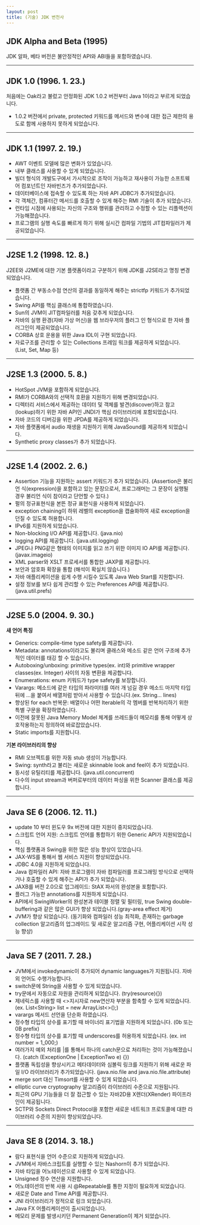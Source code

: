 ```yaml
---
layout: post
title: (기술) JDK 변천사
---
```


JDK Alpha and Beta (1995)
---

JDK 알파, 베타 버전은 불안정적인 API와 ABI들을 포함하였습니다.

 ---

JDK 1.0 (1996. 1. 23.)
---

처음에는 Oak라고 불렀고 안정화된 JDK 1.0.2 버전부터 Java 1이라고 부르게 되었습니다.

- 1.0.2 버전에서 private, protected 키워드를 메서드와 변수에 대한 접근 제한의 용도로 함께 사용하지 못하게 되었습니다.

 ---

JDK 1.1 (1997. 2. 19.)
---

- AWT 이벤트 모델에 많은 변화가 있었습니다.
- 내부 클래스를 사용할 수 있게 되었습니다.
- 빌더 형식의 개발도구에서 가시적으로 조작이 가능하고 재사용이 가능한 소프트웨어 컴포넌트인 자바빈즈가 추가되었습니다.
- 데이터베이스에 접속할 수 있도록 하는 자바 API JDBC가 추가되었습니다.
- 각 객체간, 컴퓨터간 메서드를 호출할 수 있게 해주는 RMI 기술이 추가 되었습니다. 
- 런타임 시점에 사용되는 자신의 구조와 행위를 관리하고 수정할 수 있는 리플렉션이 가능해졌습니다.
- 프로그램의 실행 속도를 빠르게 하기 위해 실시간 컴파일 기법의 JIT컴파일러가 제공되었습니다.

 ---

J2SE 1.2 (1998. 12. 8.)
---

J2EE와 J2ME에 대한 기본 플랫폼이라고 구분하기 위해 JDK를 J2SE라고 명칭 변경되었습니다.

- 플랫폼 간 부동소수점 연산의 결과를 동일하게 해주는 strictfp 키워드가 추가되었습니다.
- Swing API를 핵심 클래스에 통합하였습니다.
- Sun의 JVM이 JIT컴파일러를 처음 갖추게 되었습니다.
- 자바의 실행 환경(자바 가상 머신)을 웹 브라우저의 플러그 인 형식으로 한 자바 플러그인이 제공되었습니다.
- CORBA 상호 운용을 위한 Java IDL이 구현 되었습니다.
- 자료구조를 관리할 수 있는 Collections 프레임 워크를 제공하게 되었습니다. (List, Set, Map 등)

 ---

J2SE 1.3 (2000. 5. 8.)
---

- HotSpot JVM을 포함하게 되었습니다.
- RMI가 CORBA와의 선택적 호환을 지원하기 위해 변경되었습니다.
-  디렉터리 서비스에서 제공하는 데이터 및 객체를 발견(discover)하고 참고(lookup)하기 위한 자바 API인 JNDI가 핵심 라이브러리에 포함되었습니다.
- 자바 코드의 디버깅을 위한 JPDA를 제공하게 되었습니다.
- 자바 플랫폼에서 audio 재생을 지원하기 위해 JavaSound를 제공하게 되었습니다.
- Synthetic proxy classes가 추가 되었습니다.

 ---

J2SE 1.4 (2002. 2. 6.)
---

- Assertion 기능을 지원하는 assert 키워드가 추가 되었습니다. (Assertion은 불리언 식(expression)을 포함하고 있는 문장으로서, 프로그래머는 그 문장이 실행될 경우 불리언 식이 참이라고 단언할 수 있다.)
- 펄의 정규표현식을 본뜬 정규 표현식을 사용하게 되었습니다.
- exception chaining이 하위 레벨의 exception을 캡슐화하여 새로 exception을 던질 수 있도록 허용합니다.
- IPv6를 지원하게 되었습니다.
- Non-blocking I/O API를 제공합니다. (java.nio)
- logging API를 제공합니다. (java.util.logging)
- JPEG나 PNG같은 형태의 이미지를 읽고 쓰기 위한 이미지 IO API를 제공합니다. (javax.imageio)
- XML parser와 XSLT 프로세서를 통합한 JAXP를 제공합니다.
- 보안과 암호화 확장을 통합 (해석이 확실치 않습니다.)
- 자바 애플리케이션을 쉽게 수행 시킬수 있도록 Java Web Start를 지원합니다.
- 설정 정보를 보다 쉽게 관리할 수 있는 Preferences API를 제공합니다. (java.util.prefs)

 ---

J2SE 5.0 (2004. 9. 30.)
---

<strong> 새 언어 특징</strong>

- Generics: compile-time type safety를 제공합니다.
- Metadata: annotations이라고도 불리며 클래스와 메소드 같은 언어 구조에 추가적인 데이터를 태깅 할 수 있습니다.
- Autoboxing/unboxing: primitive types(ex. int)와 primitive wrapper classes(ex. Integer) 사이의 자동 변환을 제공합니다.
- Enumerations: enum 키워드가 type safety를 보장합니다.
- Varargs: 메소드에 같은 타입의 파라미터를 여러 개 넘길 경우 메소드 마지막 타입 뒤에 ...을 붙여서 배열처럼 받아서 사용할 수 있습니다.(ex. String... lines)
- 향상된 for each 반복문: 배열이나 어떤 Iterable의 각 멤버를 반복처리하기 위한 특별 구문을 확장하였습니다.
- 이전에 잘못된 Java Memory Model 체계를 쓰레드들이 메모리를 통해 어떻게 상호작용하는지 정의하여 바로잡았습니다.
- Static imports를 지원합니다.

<strong> 기본 라이브러리의 향상</strong>

- RMI 오브젝트를 위한 자동 stub 생성이 가능합니다.
- Swing: synth라고 불리는 새로운 skinnable look and feel이 추가 되었습니다.
- 동시성 유틸리티를 제공합니다. (java.util.concurrent)
- 다수의 input stream과 버퍼로부터의 데이터 파싱을 위한 Scanner 클래스를 제공합니다.

 ---

Java SE 6 (2006. 12. 11.)
---

- update 10 부터 윈도우 9x 버전에 대한 지원이 중지되었습니다.
- 스크립트 언어 지원: 스크립트 언어를 통합하기 위한 Generic API가 지원되었습니다.
- 핵심 플랫폼과 Swing을 위한 많은 성능 향상이 있었습니다.
- JAX-WS를 통해서 웹 서비스 지원이 향상되었습니다.
- JDBC 4.0을 지원하게 되었습니다.
- Java 컴파일러 API: 자바 프로그램이 자바 컴파일러를 프로그래밍 방식으로 선택하거나 호출할 수 있게 해주는 API가 추가 되었습니다.
- JAXB를 버전 2.0으로 업그레이드: StAX 파서의 완성본을 포함합니다.
- 플러그 가능한 annotations를 지원하게 되었습니다.
- API에서 SwingWorker의 완성본과 테이블 정렬 및 필터링, true Swing double-buffering과 같은 많은 GUI가 향상 되었습니다.(gray-area effect 제거)
- JVM가 향상 되었습니다. (동기화와 컴파일러 성능 최적화, 존재하는 garbage collection 알고리즘의 업그레이드 및 새로운 알고리즘 구현, 어플리케이션 시작 성능 향상)

 ---
 
Java SE 7 (2011. 7. 28.)
---

- JVM에서 invokedynamic이 추가되어 dynamic languages가 지원됩니다. 자바 외 언어도 수행가능합니다.
- switch문에 String을 사용할 수 있게 되었습니다.
- try문에서 자동으로 자원을 관리하게 되었습니다. (try(resource){}) 
- 제네릭스를 사용할 때 <>지시자로 new연산자 부분을 함축할 수 있게 되었습니다. (ex. List&lt;String&gt; list = new ArrayList&lt;&gt;();)
- varargs 메서드 선언을 단순화 하였습니다.
- 정수형 타입의 상수를 표기할 때 바이너리 표기법을 지원하게 되었습니다. (0b 또는 0B prefix)
- 정수형 타입의 상수를 표기할 때 underscores를 허용하게 되었습니다. (ex. int number = 1_000;)
- 여러가지 예외 처리를 |를 통해서 하나의 catch문으로 처리하는 것이 가능해졌습니다. (catch (ExceptionOne | ExceptionTwo e) {})
- 플랫폼 독립성을 향상시키고 메타데이터와 심볼릭 링크를 지원하기 위해 새로운 파일 I/O 라이브러리가 추가되었습니다. (java.nio.file and java.nio.file.attribute)
- merge sort 대신 Timsort를 사용할 수 있게 되었습니다.
- elliptic curve cryptography 알고리즘이 라이브러리 수준으로 지원됩니다.
- 최근의 GPU 기능들을 더 잘 접근할 수 있는 자바2D용 X렌더(XRender) 파이프라인이 제공됩니다.
- SCTP와 Sockets Direct Protocol을 포함한 새로운 네트워크 프로토콜에 대한 라이브러리 수준의 지원이 향상되었습니다.

 ---
 
Java SE 8 (2014. 3. 18.)
--- 

- 람다 표현식을 언어 수준으로 지원하게 되었습니다.
- JVM에서 자바스크립트를 실행할 수 있는 Nashorn이 추가 되었습니다.
- 자바 타입을 어노테이션으로 사용할 수 있게 되었습니다.
- Unsigned 정수 연산을 지원합니다.
- 어노테이션의 반복 사용 시 @Repeatable를 통한 지정이 필요하게 되었습니다.
- 새로운 Date and Time API를 제공합니다.
- JNI 라이브러리가 정적으로 링크 되었습니다.
- Java FX 어플리케이션이 출시되었습니다.
- 메모리 문제를 발생시키던 Permanent Generation이 제거 되었습니다.
